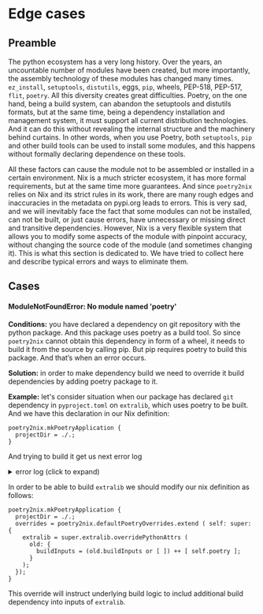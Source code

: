 # Edge cases
## Preamble
The python ecosystem has a very long history. Over the years, an uncountable number of modules have been created, but more importantly, the assembly technology of these modules has changed many times. `ez_install`, `setuptools`, `distutils`, eggs, `pip`, wheels, PEP-518, PEP-517, `flit`, `poetry`. All this diversity creates great difficulties. Poetry, on the one hand, being a build system, can abandon the setuptools and distutils formats, but at the same time, being a dependency installation and management system, it must support all current distribution technologies. And it can do this without revealing the internal structure and the machinery behind curtains. In other words, when you use Poetry, both `setuptools`, `pip` and other build tools can be used to install some modules, and this happens without formally declaring dependence on these tools.

All these factors can cause the module not to be assembled or installed in a certain environment. Nix is a much stricter ecosystem, it has more formal requirements, but at the same time more guarantees. And since `poetry2nix` relies on Nix and its strict rules in its work, there are many rough edges and inaccuracies in the metadata on pypi.org leads to errors.
This is very sad, and we will inevitably face the fact that some modules can not be installed, can not be built, or just cause errors, have unnecessary or missing direct and transitive dependencies. However, Nix is a very flexible system that allows you to modify some aspects of the module with pinpoint accuracy, without changing the source code of the module (and sometimes changing it). This is what this section is dedicated to. We have tried to collect here and describe typical errors and ways to eliminate them.

## Cases

#### ModuleNotFoundError: No module named 'poetry'
**Conditions:** you have declared a dependency on git repository with the python package. And this package uses poetry as a build tool. So since `poetry2nix` cannot obtain this dependency in form of a wheel, it needs to build it from the source by calling pip. But pip requires poetry to build this package. And that’s when an error occurs.

**Solution:** in order to make dependency build we need to override it build dependencies by adding poetry  package to it.

**Example:** let's consider situation when our package has declared `git` dependency in `pyproject.toml` on `extralib`, which uses poetry to be built. And we have this declaration in our Nix definition:
```
poetry2nix.mkPoetryApplication {
  projectDir = ./.;
}
```
And trying to build it get us next error log
<details>
  <summary>error log (click to expand)</summary>

```
Sourcing python-catch-conflicts-hook.sh
Sourcing python-remove-bin-bytecode-hook.sh
Sourcing pip-build-hook
Using pipBuildPhase
Using pipShellHook
Sourcing pip-install-hook
Using pipInstallPhase
Sourcing python-imports-check-hook.sh
Using pythonImportsCheckPhase
Sourcing python-namespaces-hook
@nix { "action": "setPhase", "phase": "unpackPhase" }
unpacking sources
unpacking source archive /nix/store/f2mb5sy6vxm81sy5apzvbxmnvj8f62la-source
source root is source
setting SOURCE_DATE_EPOCH to timestamp 315619200 of file source/extralib/utils.py
@nix { "action": "setPhase", "phase": "patchPhase" }
patching sources
Removing path dependencies
Finished removing path dependencies
Removing git dependencies
Finished removing git dependencies
@nix { "action": "setPhase", "phase": "configurePhase" }
configuring
no configure script, doing nothing
@nix { "action": "setPhase", "phase": "buildPhase" }
building
Executing pipBuildPhase
Creating a wheel...
WARNING: The directory '/homeless-shelter/.cache/pip' or its parent directory is not owned or is not writable by the current user. The cache has been disabled. Check the permissions and owner of that directory. If executing pip with sudo, you should use sudo's -H flag.
Ignoring indexes: https://pypi.org/simple
Created temporary directory: /build/pip-ephem-wheel-cache-oluqv9z9
Created temporary directory: /build/pip-req-tracker-6nbzvq94
Initialized build tracking at /build/pip-req-tracker-6nbzvq94
Created build tracker: /build/pip-req-tracker-6nbzvq94
Entered build tracker: /build/pip-req-tracker-6nbzvq94
Created temporary directory: /build/pip-wheel-ecarqqhj
Processing /build/source
  Created temporary directory: /build/pip-req-build-thqopu_1
  DEPRECATION: A future pip version will change local packages to be built in-place without first copying to a temporary directory. We recommend you use --use-feature=in-tree-build to test your packages with this new behavior before it becomes the default.
   pip 21.3 will remove support for this functionality. You can find discussion regarding this at https://github.com/pypa/pip/issues/7555.
  Added file:///build/source to build tracker '/build/pip-req-tracker-6nbzvq94'
    Created temporary directory: /build/pip-modern-metadata-5otx3b_0
    Running command /nix/store/rppr9s436950i1dlzknbmz40m2xqqnxc-python3-3.9.9/bin/python3.9 /nix/store/11wvwr8f2dp4x8xjnrgqn3inmh418apn-python3.9-pip-21.1.3/lib/python3.9/site-packages/pip/_vendor/pep517/in_process/_in_process.py prepare_metadata_for_build_wheel /build/tmp8cfof26u
    Preparing wheel metadata ... done
ERROR: Exception:
Traceback (most recent call last):
  File "/nix/store/11wvwr8f2dp4x8xjnrgqn3inmh418apn-python3.9-pip-21.1.3/lib/python3.9/site-packages/pip/_internal/cli/base_command.py", line 180, in _main
    status = self.run(options, args)
  File "/nix/store/11wvwr8f2dp4x8xjnrgqn3inmh418apn-python3.9-pip-21.1.3/lib/python3.9/site-packages/pip/_internal/cli/req_command.py", line 205, in wrapper
    return func(self, options, args)
  File "/nix/store/11wvwr8f2dp4x8xjnrgqn3inmh418apn-python3.9-pip-21.1.3/lib/python3.9/site-packages/pip/_internal/commands/wheel.py", line 142, in run
    requirement_set = resolver.resolve(
  File "/nix/store/11wvwr8f2dp4x8xjnrgqn3inmh418apn-python3.9-pip-21.1.3/lib/python3.9/site-packages/pip/_internal/resolution/resolvelib/resolver.py", line 103, in resolve
    r = self.factory.make_requirement_from_install_req(
  File "/nix/store/11wvwr8f2dp4x8xjnrgqn3inmh418apn-python3.9-pip-21.1.3/lib/python3.9/site-packages/pip/_internal/resolution/resolvelib/factory.py", line 429, in make_requirement_from_install_req
    cand = self._make_candidate_from_link(
  File "/nix/store/11wvwr8f2dp4x8xjnrgqn3inmh418apn-python3.9-pip-21.1.3/lib/python3.9/site-packages/pip/_internal/resolution/resolvelib/factory.py", line 200, in _make_candidate_from_link
    self._link_candidate_cache[link] = LinkCandidate(
  File "/nix/store/11wvwr8f2dp4x8xjnrgqn3inmh418apn-python3.9-pip-21.1.3/lib/python3.9/site-packages/pip/_internal/resolution/resolvelib/candidates.py", line 306, in __init__
    super().__init__(
  File "/nix/store/11wvwr8f2dp4x8xjnrgqn3inmh418apn-python3.9-pip-21.1.3/lib/python3.9/site-packages/pip/_internal/resolution/resolvelib/candidates.py", line 151, in __init__
    self.dist = self._prepare()
  File "/nix/store/11wvwr8f2dp4x8xjnrgqn3inmh418apn-python3.9-pip-21.1.3/lib/python3.9/site-packages/pip/_internal/resolution/resolvelib/candidates.py", line 234, in _prepare
    dist = self._prepare_distribution()
  File "/nix/store/11wvwr8f2dp4x8xjnrgqn3inmh418apn-python3.9-pip-21.1.3/lib/python3.9/site-packages/pip/_internal/resolution/resolvelib/candidates.py", line 317, in _prepare_distribution
    return self._factory.preparer.prepare_linked_requirement(
  File "/nix/store/11wvwr8f2dp4x8xjnrgqn3inmh418apn-python3.9-pip-21.1.3/lib/python3.9/site-packages/pip/_internal/operations/prepare.py", line 508, in prepare_linked_requirement
    return self._prepare_linked_requirement(req, parallel_builds)
  File "/nix/store/11wvwr8f2dp4x8xjnrgqn3inmh418apn-python3.9-pip-21.1.3/lib/python3.9/site-packages/pip/_internal/operations/prepare.py", line 570, in _prepare_linked_requirement
    dist = _get_prepared_distribution(
  File "/nix/store/11wvwr8f2dp4x8xjnrgqn3inmh418apn-python3.9-pip-21.1.3/lib/python3.9/site-packages/pip/_internal/operations/prepare.py", line 60, in _get_prepared_distribution
    abstract_dist.prepare_distribution_metadata(finder, build_isolation)
  File "/nix/store/11wvwr8f2dp4x8xjnrgqn3inmh418apn-python3.9-pip-21.1.3/lib/python3.9/site-packages/pip/_internal/distributions/sdist.py", line 36, in prepare_distribution_metadata
    self.req.prepare_metadata()
  File "/nix/store/11wvwr8f2dp4x8xjnrgqn3inmh418apn-python3.9-pip-21.1.3/lib/python3.9/site-packages/pip/_internal/req/req_install.py", line 549, in prepare_metadata
    self.metadata_directory = self._generate_metadata()
  File "/nix/store/11wvwr8f2dp4x8xjnrgqn3inmh418apn-python3.9-pip-21.1.3/lib/python3.9/site-packages/pip/_internal/req/req_install.py", line 534, in _generate_metadata
    return generate_metadata(
  File "/nix/store/11wvwr8f2dp4x8xjnrgqn3inmh418apn-python3.9-pip-21.1.3/lib/python3.9/site-packages/pip/_internal/operations/build/metadata.py", line 31, in generate_metadata
    distinfo_dir = backend.prepare_metadata_for_build_wheel(
  File "/nix/store/11wvwr8f2dp4x8xjnrgqn3inmh418apn-python3.9-pip-21.1.3/lib/python3.9/site-packages/pip/_vendor/pep517/wrappers.py", line 184, in prepare_metadata_for_build_wheel
    return self._call_hook('prepare_metadata_for_build_wheel', {
  File "/nix/store/11wvwr8f2dp4x8xjnrgqn3inmh418apn-python3.9-pip-21.1.3/lib/python3.9/site-packages/pip/_vendor/pep517/wrappers.py", line 275, in _call_hook
    raise BackendUnavailable(data.get('traceback', ''))
pip._vendor.pep517.wrappers.BackendUnavailable: Traceback (most recent call last):
  File "/nix/store/11wvwr8f2dp4x8xjnrgqn3inmh418apn-python3.9-pip-21.1.3/lib/python3.9/site-packages/pip/_vendor/pep517/in_process/_in_process.py", line 86, in _build_backend
    obj = import_module(mod_path)
  File "/nix/store/rppr9s436950i1dlzknbmz40m2xqqnxc-python3-3.9.9/lib/python3.9/importlib/__init__.py", line 127, in import_module
    return _bootstrap._gcd_import(name[level:], package, level)
  File "<frozen importlib._bootstrap>", line 1030, in _gcd_import
  File "<frozen importlib._bootstrap>", line 1007, in _find_and_load
  File "<frozen importlib._bootstrap>", line 972, in _find_and_load_unlocked
  File "<frozen importlib._bootstrap>", line 228, in _call_with_frames_removed
  File "<frozen importlib._bootstrap>", line 1030, in _gcd_import
  File "<frozen importlib._bootstrap>", line 1007, in _find_and_load
  File "<frozen importlib._bootstrap>", line 972, in _find_and_load_unlocked
  File "<frozen importlib._bootstrap>", line 228, in _call_with_frames_removed
  File "<frozen importlib._bootstrap>", line 1030, in _gcd_import
  File "<frozen importlib._bootstrap>", line 1007, in _find_and_load
  File "<frozen importlib._bootstrap>", line 972, in _find_and_load_unlocked
  File "<frozen importlib._bootstrap>", line 228, in _call_with_frames_removed
  File "<frozen importlib._bootstrap>", line 1030, in _gcd_import
  File "<frozen importlib._bootstrap>", line 1007, in _find_and_load
  File "<frozen importlib._bootstrap>", line 984, in _find_and_load_unlocked
ModuleNotFoundError: No module named 'poetry'

Removed file:///build/source from build tracker '/build/pip-req-tracker-6nbzvq94'
Removed build tracker: '/build/pip-req-tracker-6nbzvq94'
```
</details>

In order to be able to build `extralib` we should modify our nix definition as follows:
```
poetry2nix.mkPoetryApplication {
  projectDir = ./.;
  overrides = poetry2nix.defaultPoetryOverrides.extend ( self: super: {
    extralib = super.extralib.overridePythonAttrs (
      old: {
        buildInputs = (old.buildInputs or [ ]) ++ [ self.poetry ];
      }
    );
  });
}
```
This override will instruct underlying build logic to includ additional build dependency into inputs of `extralib`.
